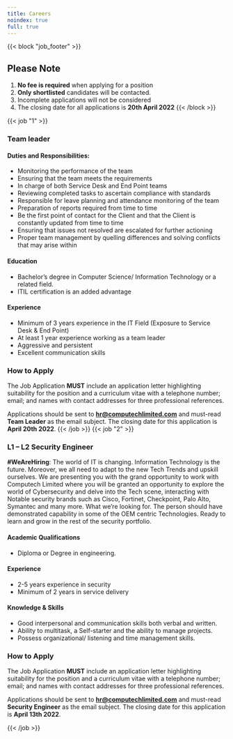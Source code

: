 ```yaml
---
title: Careers
noindex: true
full: true
---
```


<!-- ## Welcome to Computech Limited Careers -->

{{< block "job_footer" >}}
## Please Note

1. __No fee is required__ when applying for a position
2. __Only shortlisted__ candidates will be contacted.
3. Incomplete applications will not be considered
5. The closing date for all applications is __20th April 2022__
{{< /block >}}

{{< job "1" >}}
### Team leader
#### Duties and Responsibilities:
- Monitoring the performance of the team
- Ensuring that the team meets the requirements
- In charge of both Service Desk and End Point teams
- Reviewing completed tasks to ascertain compliance with standards
- Responsible for leave planning and attendance monitoring of the team
- Preparation of reports required from time to time
- Be the first point of contact for the Client and that the Client is constantly updated from time to time
- Ensuring that issues not resolved are escalated for further actioning
- Proper team management by quelling differences and solving conflicts that may arise within

#### Education
- Bachelor’s degree in Computer Science/ Information Technology or a related field.
- ITIL certification is an added advantage

#### Experience
- Minimum of 3 years experience in the IT Field (Exposure to Service Desk & End Point)
- At least 1 year experience working as a team leader
- Aggressive and persistent
- Excellent communication skills

### How to Apply

The Job Application __MUST__ include an application letter highlighting suitability for the position and a curriculum vitae with a telephone number; email; and names with contact addresses for three professional references.

Applications should be sent to __[hr@computechlimited.com](mailto:hr@computechlimited.com?Subject=Team%20Leader)__ and must-read __Team Leader__ as the email subject. The closing date for this application is __April 20th 2022__.
{{< /job >}}
{{< job "2" >}}
### L1 – L2 Security Engineer

__#WeAreHiring__: The world of IT is changing. Information Technology is the future. Moreover, we all need to adapt to the new Tech Trends and upskill ourselves.
We are presenting you with the grand opportunity to work with Computech Limited where you will be granted an opportunity to explore the world of Cybersecurity and delve into the Tech scene, interacting with Notable security brands such as Cisco, Fortinet, Checkpoint, Palo Alto, Symantec and many more.
What we’re looking for.
The person should have demonstrated capability in some of the OEM centric Technologies.
Ready to learn and grow in the rest of the security portfolio.

#### Academic Qualifications
- Diploma or Degree in engineering.

#### Experience
-	2-5 years experience in security
- Minimum of 2 years in service delivery

#### Knowledge & Skills
- Good interpersonal and communication skills both verbal and written.
- Ability to multitask, a Self-starter and the ability to manage projects.
- Possess organizational/ listening and time management skills.

### How to Apply

The Job Application __MUST__ include an application letter highlighting suitability for the position and a curriculum vitae with a telephone number; email; and names with contact addresses for three professional references.

Applications should be sent to __[hr@computechlimited.com](mailto:hr@computechlimited.com?Subject=L1%20L2%20Security%20Engineer)__ and must-read __Security Engineer__ as the email subject. The closing date for this application is __April 13th 2022__.

{{< /job >}}